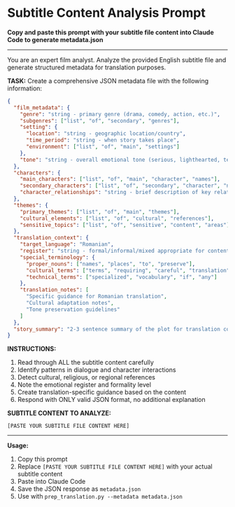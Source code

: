 # Subtitle Content Analysis Prompt

**Copy and paste this prompt with your subtitle file content into Claude Code to generate metadata.json**

---

You are an expert film analyst. Analyze the provided English subtitle file and generate structured metadata for translation purposes. 

**TASK:** Create a comprehensive JSON metadata file with the following information:

```json
{
  "film_metadata": {
    "genre": "string - primary genre (drama, comedy, action, etc.)",
    "subgenres": ["list", "of", "secondary", "genres"],
    "setting": {
      "location": "string - geographic location/country",
      "time_period": "string - when story takes place",
      "environment": ["list", "of", "main", "settings"]
    },
    "tone": "string - overall emotional tone (serious, lighthearted, tense, etc.)"
  },
  "characters": {
    "main_characters": ["list", "of", "main", "character", "names"],
    "secondary_characters": ["list", "of", "secondary", "character", "names"],
    "character_relationships": "string - brief description of key relationships"
  },
  "themes": {
    "primary_themes": ["list", "of", "main", "themes"],
    "cultural_elements": ["list", "of", "cultural", "references"],
    "sensitive_topics": ["list", "of", "sensitive", "content", "areas"]
  },
  "translation_context": {
    "target_language": "Romanian",
    "register": "string - formal/informal/mixed appropriate for content",
    "special_terminology": {
      "proper_nouns": ["names", "places", "to", "preserve"],
      "cultural_terms": ["terms", "requiring", "careful", "translation"],
      "technical_terms": ["specialized", "vocabulary", "if", "any"]
    },
    "translation_notes": [
      "Specific guidance for Romanian translation",
      "Cultural adaptation notes",
      "Tone preservation guidelines"
    ]
  },
  "story_summary": "2-3 sentence summary of the plot for translation context"
}
```

**INSTRUCTIONS:**
1. Read through ALL the subtitle content carefully
2. Identify patterns in dialogue and character interactions  
3. Detect cultural, religious, or regional references
4. Note the emotional register and formality level
5. Create translation-specific guidance based on the content
6. Respond with ONLY valid JSON format, no additional explanation

**SUBTITLE CONTENT TO ANALYZE:**
```
[PASTE YOUR SUBTITLE FILE CONTENT HERE]
```

---

**Usage:**
1. Copy this prompt
2. Replace `[PASTE YOUR SUBTITLE FILE CONTENT HERE]` with your actual subtitle content  
3. Paste into Claude Code
4. Save the JSON response as `metadata.json`
5. Use with `prep_translation.py --metadata metadata.json`